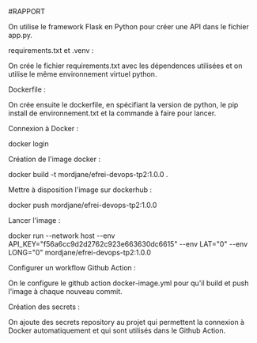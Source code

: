#RAPPORT

On utilise le framework Flask en Python pour créer une API dans le fichier app.py.


requirements.txt et .venv :

On crée le fichier requirements.txt avec les dépendences utilisées et on utilise le même environnement virtuel python.


Dockerfile :

On crée ensuite le dockerfile, en spécifiant la version de python, le pip install de environnement.txt et la commande à faire pour lancer.


Connexion à Docker :

docker login


Création de l'image docker :

docker build -t mordjane/efrei-devops-tp2:1.0.0 .


Mettre à disposition l'image sur dockerhub :

docker push mordjane/efrei-devops-tp2:1.0.0


Lancer l'image :

docker run --network host --env API_KEY="f56a6cc9d2d2762c923e663630dc6615" --env LAT="0" --env LONG="0" mordjane/efrei-devops-tp2:1.0.0


Configurer un workflow Github Action :

On le configure le github action docker-image.yml pour qu'il build et push l'image à chaque nouveau commit.


Création des secrets :

On ajoute des secrets repository au projet qui permettent la connexion à Docker automatiquement et qui sont utilisés dans le Github Action.
